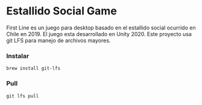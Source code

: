 # Estallido Social Game

First Line es un juego para desktop basado en el estallido social ocurrido en Chile en 2019. El juego esta desarrollado en Unity 2020. Este proyecto usa git LFS para manejo de archivos mayores.

### Instalar
`brew install git-lfs`

### Pull
`git lfs pull`
